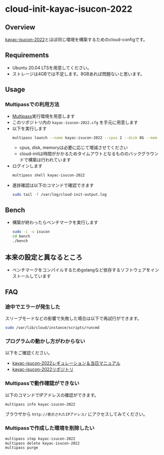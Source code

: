 # cloud-init-kayac-isucon-2022

## Overview

[kayac-isucon-2022](https://github.com/kayac/kayac-isucon-2022)とほぼ同じ環境を構築するためのcloud-configです。

## Requirements

* Ubuntu 20.04 LTSを用意してください。
* ストレージは4GBでは不足します。8GBあれば問題ないと思います。

## Usage

### Multipassでの利用方法

* [Multipass](https://multipass.run/)実行環境を用意します
* このリポジトリ内の `kayac-isucon-2022.cfg` を手元に用意します
* 以下を実行します
  ```sh
  multipass launch --name kayac-isucon-2022 --cpus 2 --disk 8G --mem 4G --cloud-init kayac-isucon-2022.cfg 20.04
  ```
  * cpus, disk, memoryは必要に応じて増減させてください
  * cloud-initは時間がかかるためタイムアウトとなるもののバックグラウンドで構築は行われています
* ログインします
  ```sh
  multipass shell kayac-isucon-2022
  ```
* 進捗確認は以下のコマンドで確認できます
  ```sh
  sudo tail -f /var/log/cloud-init-output.log
  ```

## Bench

* 構築が終わったらベンチマークを実行します
  ```sh
  sudo -i -u isucon
  cd bench
  ./bench
  ```

## 本来の設定と異なるところ

* ベンチマークをコンパイルするためgolangなど依存するソフトウェアをインストールしています

## FAQ

### 途中でエラーが発生した

スリープモードなどの影響で失敗した場合は以下で再試行ができます。

```sh
sudo /var/lib/cloud/instance/scripts/runcmd
```

### プログラムの動かし方がわからない

以下をご確認ください。

* [kayac-isucon-2022レギュレーション＆当日マニュアル](https://github.com/kayac/kayac-isucon-2022/blob/main/docs/README.md)
* [kayac-isucon-2022リポジトリ](https://github.com/kayac/kayac-isucon-2022)

### Multipassで動作確認ができない

以下のコマンドでIPアドレスの確認ができます。

```sh
multipass info kayac-isucon-2022
```

ブラウザから `http://表示されたIPアドレス/` にアクセスしてみてください。

### Multipassで作成した環境を削除したい

```sh
multipass stop kayac-isucon-2022
multipass delete kayac-isucon-2022
multipass purge
```
